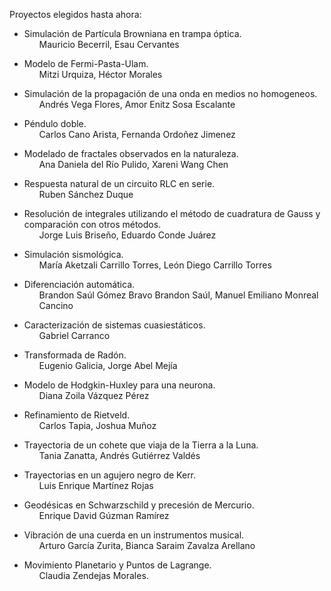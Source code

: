 Proyectos elegidos hasta ahora:


<ul>
<li>Simulación de Partícula Browniana en trampa óptica.
  <ul>Mauricio Becerril, Esau Cervantes
  </ul></li><p></p>

<li>Modelo de Fermi-Pasta-Ulam.
  <ul>Mitzi Urquiza, Héctor Morales
  </ul></li><p></p>
	
<li>Simulación de la propagación de una onda en medios no homogeneos.
  <ul>Andrés Vega Flores, Amor Enitz Sosa Escalante
  </ul></li><p></p>
	
<li>Péndulo doble.
  <ul>Carlos Cano Arista, Fernanda Ordoñez Jimenez
  </ul></li><p></p>


<li>Modelado de fractales observados en la naturaleza.
	<ul>Ana Daniela del Río Pulido, Xareni Wang Chen
  </ul></li><p></p>
  
<li>Respuesta natural de un circuito RLC en serie.
	<ul>Ruben Sánchez Duque
  </ul></li><p></p>
  
<li>Resolución de integrales utilizando el método de cuadratura de Gauss y comparación con otros métodos.
	<ul>Jorge Luis Briseño, Eduardo Conde Juárez
  </ul></li><p></p>
  
<li>Simulación sismológica.
	<ul>María Aketzali Carrillo Torres, León Diego Carrillo Torres
  </ul></li><p></p>
  
<li>Diferenciación automática.
	<ul>Brandon Saúl Gómez Bravo Brandon Saúl, Manuel Emiliano Monreal Cancino
  </ul></li><p></p>
  
<li>Caracterización de sistemas cuasiestáticos.
	<ul>Gabriel Carranco
  </ul></li><p></p>
  
<li>Transformada de Radón.
	<ul>Eugenio Galicia, Jorge Abel Mejía
  </ul></li><p></p>
  
<li>Modelo de Hodgkin-Huxley para una neurona.
	<ul>Diana Zoila Vázquez Pérez
  </ul></li><p></p>
  
<li>Refinamiento de Rietveld.
	<ul>Carlos Tapia, Joshua Muñoz
  </ul></li><p></p>
  
<li>Trayectoria de un cohete que viaja de la Tierra a la Luna.
	<ul>Tania Zanatta, Andrés Gutiérrez Valdés
  </ul></li><p></p>
  
<li>Trayectorias en un agujero negro de Kerr.
	<ul>Luis Enrique Martínez Rojas
  </ul></li><p></p>
  
<li>Geodésicas en Schwarzschild y precesión de Mercurio.
	<ul>Enrique David Gúzman Ramírez
  </ul></li><p></p>
  
<li>Vibración de una cuerda en un instrumentos musical.
	<ul>Arturo García Zurita, Bianca Saraim Zavalza Arellano
  </ul></li><p></p>
  
<li>Movimiento Planetario y Puntos de Lagrange.
	<ul>Claudia Zendejas Morales.
  </ul></li><p></p>
    
</ul>
